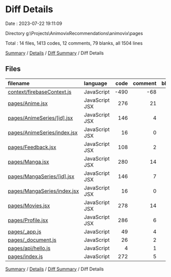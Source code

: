 # Diff Details

Date : 2023-07-22 19:11:09

Directory g:\\Projects\\AnimovixRecommendations\\animovix\\pages

Total : 14 files,  1413 codes, 12 comments, 79 blanks, all 1504 lines

[Summary](results.md) / [Details](details.md) / [Diff Summary](diff.md) / Diff Details

## Files
| filename | language | code | comment | blank | total |
| :--- | :--- | ---: | ---: | ---: | ---: |
| [context/firebaseContext.js](/context/firebaseContext.js) | JavaScript | -490 | -68 | -90 | -648 |
| [pages/Anime.jsx](/pages/Anime.jsx) | JavaScript JSX | 276 | 21 | 20 | 317 |
| [pages/AnimeSeries/[id].jsx](/pages/AnimeSeries/%5Bid%5D.jsx) | JavaScript JSX | 146 | 4 | 13 | 163 |
| [pages/AnimeSeries/index.jsx](/pages/AnimeSeries/index.jsx) | JavaScript JSX | 16 | 0 | 5 | 21 |
| [pages/Feedback.jsx](/pages/Feedback.jsx) | JavaScript JSX | 108 | 2 | 18 | 128 |
| [pages/Manga.jsx](/pages/Manga.jsx) | JavaScript JSX | 280 | 14 | 19 | 313 |
| [pages/MangaSeries/[id].jsx](/pages/MangaSeries/%5Bid%5D.jsx) | JavaScript JSX | 146 | 7 | 14 | 167 |
| [pages/MangaSeries/index.jsx](/pages/MangaSeries/index.jsx) | JavaScript JSX | 16 | 0 | 5 | 21 |
| [pages/Movies.jsx](/pages/Movies.jsx) | JavaScript JSX | 278 | 14 | 19 | 311 |
| [pages/Profile.jsx](/pages/Profile.jsx) | JavaScript JSX | 286 | 6 | 17 | 309 |
| [pages/_app.js](/pages/_app.js) | JavaScript | 49 | 4 | 10 | 63 |
| [pages/_document.js](/pages/_document.js) | JavaScript | 26 | 2 | 4 | 32 |
| [pages/api/hello.js](/pages/api/hello.js) | JavaScript | 4 | 1 | 1 | 6 |
| [pages/index.js](/pages/index.js) | JavaScript | 272 | 5 | 24 | 301 |

[Summary](results.md) / [Details](details.md) / [Diff Summary](diff.md) / Diff Details